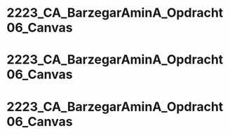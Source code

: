 # 2223_CA_BarzegarAminA_Opdracht06_Canvas
# 2223_CA_BarzegarAminA_Opdracht06_Canvas
# 2223_CA_BarzegarAminA_Opdracht06_Canvas
